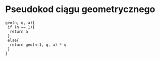 # Pseudokod ciągu geometrycznego
```
geo(n, q, a){
 if (n == 1){ 
  return a
 }
 else{
  return geo(n-1, q, a) * q
 }
}
```
